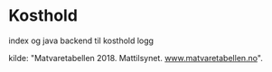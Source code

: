 # Kosthold
index og java backend til kosthold logg

kilde: "Matvaretabellen 2018. Mattilsynet. www.matvaretabellen.no".
